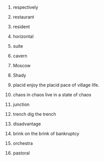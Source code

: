 01. respectively
02. restaurant
03. resident
04. horizontal
05. suite
06. cavern
07. Moscow
08. Shady
09. placid
    enjoy the placid pace of village life.
10. chaos
    in chaos
    live in a state of chaos
11. junction
12. trench
    dig the trench
13. disadvantage
    
14. brink
    on the brink of bankruptcy
15. orchestra
16. pastoral